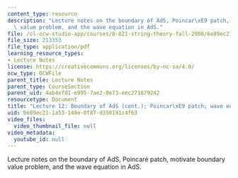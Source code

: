 ```yaml
---
content_type: resource
description: "Lecture notes on the boundary of AdS, Poincar\xE9 patch, motivate boundary\
  \ value problem, and the wave equation in AdS."
file: /ol-ocw-studio-app/courses/8-821-string-theory-fall-2008/6e89ec211a53149e0f87d350191c4f63_lecture12.pdf
file_size: 213353
file_type: application/pdf
learning_resource_types:
- Lecture Notes
license: https://creativecommons.org/licenses/by-nc-sa/4.0/
ocw_type: OCWFile
parent_title: Lecture Notes
parent_type: CourseSection
parent_uid: 4ab4ef81-e995-7ae2-8e73-eec271679242
resourcetype: Document
title: "Lecture 12: Boundary of AdS (cont.); Poincar\xE9 patch; wave equation in AdS"
uid: 6e89ec21-1a53-149e-0f87-d350191c4f63
video_files:
  video_thumbnail_file: null
video_metadata:
  youtube_id: null
---
```

Lecture notes on the boundary of AdS, Poincaré patch, motivate boundary value problem, and the wave equation in AdS.